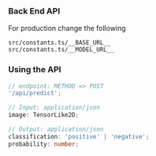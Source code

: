 ### Back End API

For production change the following

	src/constants.ts/__BASE_URL__
	src/constants.ts/__MODEL_URL__

### Using the API

```typescript
// endpoint: METHOD => POST
'/api/predict';

// Input: application/json
image: TensorLike2D;

// Output: application/json
classification: 'positive' | 'negative';
probability: number;
```
